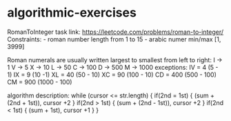 # algorithmic-exercises

RomanToInteger
task link: https://leetcode.com/problems/roman-to-integer/
Constraints:
    - roman number length from 1 to 15
    - arabic numer min/max [1, 3999]

Roman numerals are usually written largest to smallest from left to right:
    I -> 1
    V -> 5
    X -> 10
    L -> 50
    C -> 100
    D -> 500
    M -> 1000
exceptions:
    IV = 4 (5 - 1)
    IX = 9 (10 -1)
    XL = 40 (50 - 10)
    XC = 90 (100 - 10)
    CD = 400 (500 - 100)
    CM = 900 (1000 - 100)

algorithm description:
    while (cursor <= str.length) {
        if(2nd = 1st) { 
            (sum + (2nd + 1st)), 
            cursor +2
        }
	    if(2nd > 1st) { 
            (sum + (2nd - 1st)), 
            cursor +2
        }
	    if(2nd < 1st) { 
            (sum + 1st), 
            cursor +1
        }
    }